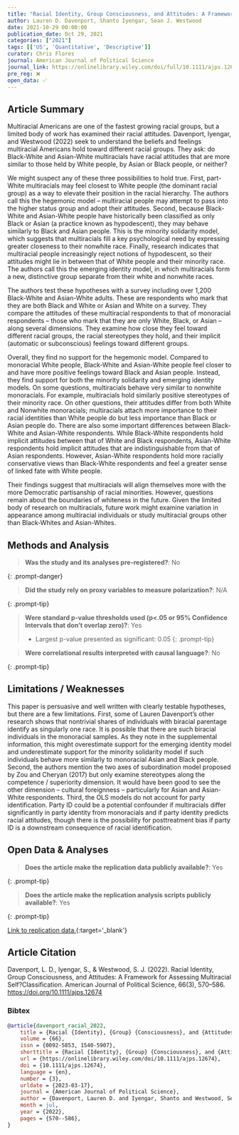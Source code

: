 ```yaml
---
title: "Racial Identity, Group Consciousness, and Attitudes: A Framework for Assessing Multiracial Self-Classification"
author: Lauren D. Davenport, Shanto Iyengar, Sean J. Westwood
date: 2021-10-29 00:00:00
publication_date: Oct 29, 2021
categories: ["2021"]
tags: [['US', 'Quantitative', 'Descriptive']]
curator: Chris Flores
journal: American Journal of Political Science
journal_link: https://onlinelibrary.wiley.com/doi/full/10.1111/ajps.12674
pre_reg: ❌
open_data: ✅
---
```


## Article Summary

Multiracial Americans are one of the fastest growing racial groups, but a limited body of work has examined their racial attitudes. Davenport, Iyengar, and Westwood (2022) seek to understand the beliefs and feelings multiracial Americans hold toward different racial groups. They ask: do Black-White and Asian-White multiracials have racial attitudes that are more similar to those held by White people, by Asian or Black people, or neither? 

We might suspect any of these three possibilities to hold true. First, part-White multiracials may feel closest to White people (the dominant racial group) as a way to elevate their position in the racial hierarchy. The authors call this the hegemonic model – multiracial people may attempt to pass into the higher status group and adopt their attitudes. Second, because Black-White and Asian-White people have historically been classified as only Black or Asian (a practice known as hypodescent), they may behave similarly to Black and Asian people. This is the minority solidarity model, which suggests that multiracials fill a key psychological need by expressing greater closeness to their nonwhite race. Finally, research indicates that multiracial people increasingly reject notions of hypodescent, so their attitudes might lie in between that of White people and their minority race. The authors call this the emerging identity model, in which multiracials form a new, distinctive group separate from their white and nonwhite races.

The authors test these hypotheses with a survey including over 1,200 Black-White and Asian-White adults. These are respondents who mark that they are both Black and White or Asian and White on a survey. They compare the attitudes of these multiracial respondents to that of monoracial respondents – those who mark that they are only White, Black, or Asian – along several dimensions. They examine how close they feel toward different racial groups, the racial stereotypes they hold, and their implicit (automatic or subconscious) feelings toward different groups.

Overall, they find no support for the hegemonic model. Compared to monoracial White people, Black-White and Asian-White people feel closer to and have more positive feelings toward Black and Asian people. Instead, they find support for both the minority solidarity and emerging identity models. On some questions, multiracials behave very similar to nonwhite monoracials. For example, multiracials hold similarly positive stereotypes of their minority race. On other questions, their attitudes differ from both White and Nonwhite monoracials; multiracials attach more importance to their racial identities than White people do but less importance than Black or Asian people do. There are also some important differences between Black-White and Asian-White respondents. While Black-White respondents hold implicit attitudes between that of White and Black respondents, Asian-White respondents hold implicit attitudes that are indistinguishable from that of Asian respondents. However, Asian-White respondents hold more racially conservative views than Black-White respondents and feel a greater sense of linked fate with White people.

Their findings suggest that multiracials will align themselves more with the more Democratic partisanship of racial minorities. However, questions remain about the boundaries of whiteness in the future. Given the limited body of research on multiracials, future work might examine variation in appearance among multiracial individuals or study multiracial groups other than Black-Whites and Asian-Whites.


## Methods and Analysis

> **Was the study and its analyses pre-registered?**: No
> 
{: .prompt-danger}

> **Did the study rely on proxy variables to measure <span class="glosstag" data-key="Affective Polarization">polarization</span>?**: N/A
> 
{: .prompt-tip}


> **Were standard p-value thresholds used (p<.05 or 95% Confidence Intervals that don’t overlap zero)?**: Yes
>
> - Largest p-value presented as significant: 0.05
{: .prompt-tip}

> **Were correlational results interpreted with causal language?**: No
> 
{: .prompt-tip}

## Limitations / Weaknesses

This paper is persuasive and well written with clearly testable hypotheses, but there are a few limitations. First, some of Lauren Davenport’s other research shows that nontrivial shares of individuals with biracial parentage identify as singularly one race. It is possible that there are such biracial individuals in the monoracial samples. As they note in the supplemental information, this might overestimate support for the emerging identity model and underestimate support for the minority solidarity model if such individuals behave more similarly to monoracial Asian and Black people. Second, the authors mention the two axes of subordination model proposed by Zou and Cheryan (2017) but only examine stereotypes along the competence / superiority dimension. It would have been good to see the other dimension – cultural foreignness –  particularly for Asian and Asian-White respondents. Third, the OLS models do not account for party identification. <span class="glosstag" data-key="Party ID">Party ID</span> could be a potential confounder if multiracials differ significantly in party identity from monoracials and if party identity predicts racial attitudes, though there is the possibility for posttreatment bias if <span class="glosstag" data-key="Party ID">party ID</span> is a downstream consequence of racial identification.

## Open Data & Analyses

> **Does the article make the replication data publicly available?**: Yes
> 
{: .prompt-tip}

> **Does the article make the replication analysis scripts publicly available?**: Yes
> 
{: .prompt-tip}


[Link to replication data.](https://dataverse.harvard.edu/dataset.xhtml?persistentId=doi:10.7910/DVN/HFXXEF){:target='_blank'}

## Article Citation

Davenport, L. D., Iyengar, S., & Westwood, S. J. (2022). Racial Identity, Group Consciousness, and Attitudes: A Framework for Assessing Multiracial Self?Classification. American Journal of Political Science, 66(3), 570–586. https://doi.org/10.1111/ajps.12674

### Bibtex

```bibtex
@article{davenport_racial_2022,
	title = {Racial {Identity}, {Group} {Consciousness}, and {Attitudes}: {A} {Framework} for {Assessing} {Multiracial} {Self}?{Classification}},
	volume = {66},
	issn = {0092-5853, 1540-5907},
	shorttitle = {Racial {Identity}, {Group} {Consciousness}, and {Attitudes}},
	url = {https://onlinelibrary.wiley.com/doi/10.1111/ajps.12674},
	doi = {10.1111/ajps.12674},
	language = {en},
	number = {3},
	urldate = {2023-03-17},
	journal = {American Journal of Political Science},
	author = {Davenport, Lauren D. and Iyengar, Shanto and Westwood, Sean J.},
	month = jul,
	year = {2022},
	pages = {570--586},
}

```

